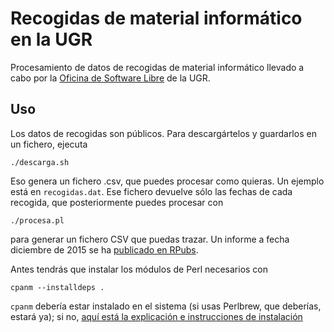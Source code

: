 # Recogidas de material informático en la UGR


Procesamiento de datos de recogidas de material informático llevado a
cabo por la [Oficina de Software Libre](http://osl.ugr.es) de la UGR.

## Uso

Los datos de recogidas son públicos. Para descargártelos y guardarlos
en un fichero, ejecuta

	./descarga.sh

Eso genera un fichero .csv, que puedes procesar como quieras. Un
ejemplo está en `recogidas.dat`. Ese fichero devuelve sólo las fechas
de cada recogida, que posteriormente puedes procesar con

	./procesa.pl

para generar un fichero CSV que puedas trazar. Un informe a fecha
diciembre de 2015 se ha
[publicado en RPubs](http://rpubs.com/jjmerelo/recogidas-ugr).

Antes tendrás que instalar los módulos de Perl necesarios con

    cpanm --installdeps .
	
`cpanm` debería estar instalado en el sistema (si usas Perlbrew, que
deberías, estará ya); si
no, [aquí está la explicación e instrucciones de instalación](http://search.cpan.org/~miyagawa/App-cpanminus-1.7043/lib/App/cpanminus.pm) 
